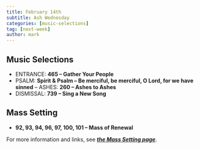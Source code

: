 ```yaml
---
title: February 14th 
subtitle: Ash Wednesday
categories: [music-selections]
tag: [next-week]
author: mark
---
```


## Music Selections

- ENTRANCE: **465 – Gather Your People**
- PSALM: **Spirit & Psalm – Be merciful, be merciful, O Lord, for we have sinned**
– ASHES: **260 – Ashes to Ashes**
- DISMISSAL: **739 – Sing a New Song**

## Mass Setting

- **92, 93, 94, 96, 97, 100, 101 – Mass of Renewal**

For more information and links, see _**[the Mass Setting page](/mass-setting/)**_.
